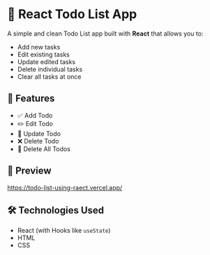 # 📝 React Todo List App

A simple and clean Todo List app built with **React** that allows you to:

- Add new tasks
- Edit existing tasks
- Update edited tasks
- Delete individual tasks
- Clear all tasks at once

## 🚀 Features

- ✅ Add Todo
- ✏️ Edit Todo
- 🔄 Update Todo
- ❌ Delete Todo
- 🧹 Delete All Todos

## 📸 Preview
https://todo-list-using-raect.vercel.app/


## 🛠️ Technologies Used

- React (with Hooks like `useState`)
- HTML
- CSS
